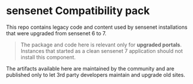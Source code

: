 # sensenet Compatibility pack
This repo contains legacy code and content used by sensenet installations that were upgraded from sensenet 6 to 7.

> The package and code here is relevant only for **upgraded portals**. Instances that started as a clean sensenet 7 application should not install this component.

The artifacts available here are maintained by the community and are published only to let 3rd party developers maintain and upgrade old sites.